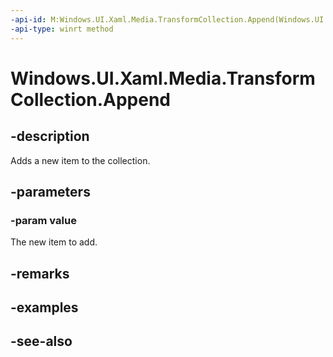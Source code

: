 ```yaml
---
-api-id: M:Windows.UI.Xaml.Media.TransformCollection.Append(Windows.UI.Xaml.Media.Transform)
-api-type: winrt method
---
```


<!-- Method syntax
public void Append(Windows.UI.Xaml.Media.Transform value)
-->

# Windows.UI.Xaml.Media.TransformCollection.Append

## -description
Adds a new item to the collection.



## -parameters
### -param value
The new item to add.

## -remarks

## -examples

## -see-also
